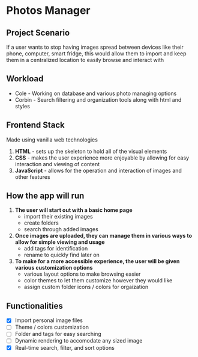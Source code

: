 # Photos Manager

## Project Scenario
If a user wants to stop having images spread between devices like their phone, computer, smart fridge, this would allow them to import and keep them in a centralized location to easily browse and interact with

## Workload
- Cole - Working on database and various photo managing options
- Corbin - Search filtering and organization tools along with html and styles

## Frontend Stack
Made using vanilla web technologies
1. **HTML** - sets up the skeleton to hold all of the visual elements
2. **CSS** - makes the user experience more enjoyable by allowing for easy interaction and viewing of content
3. **JavaScript** - allows for the operation and interaction of images and other features

## How the app will run
1. **The user will start out with a basic home page**
	- import their existing images
	- create folders
	- search through added images
2. **Once images are uploaded, they can manage them in various ways to allow for simple viewing and usage**
	- add tags for identification
	- rename to quickly find later on
3. **To make for a more accessible experience, the user will be given various customization options**
	- various layout options to make browsing easier
	- color themes to let them customize however they would like
	- assign custom folder icons / colors for orgaization

## Functionalities
- [x] Import personal image files
- [ ] Theme / colors customization
- [ ] Folder and tags for easy searching
- [ ] Dynamic rendering to accomodate any sized image
- [x] Real-time search, filter, and sort options